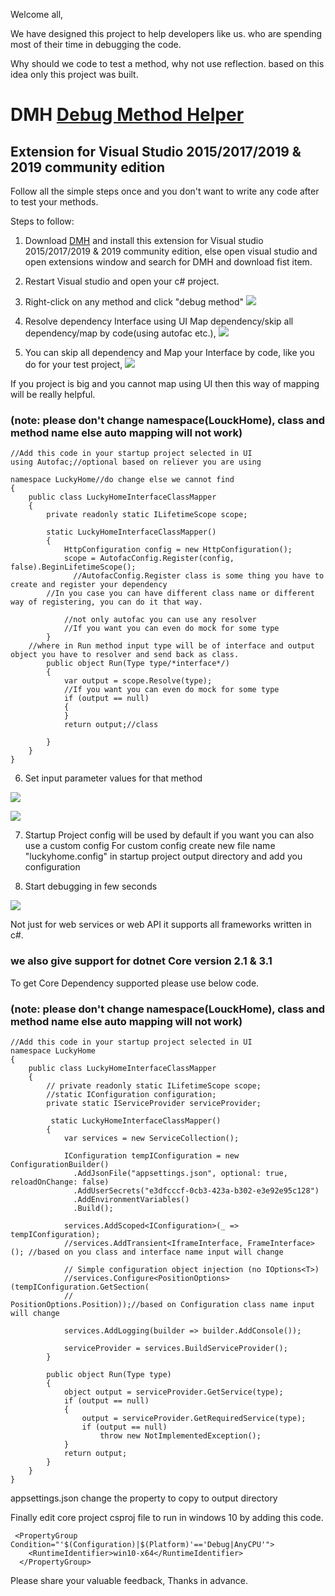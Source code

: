 Welcome all,

We have designed this project to help developers like us. 
who are spending most of their time in debugging the code.

Why should we code to test a method, 
why not use reflection. based on this idea only this project was built.

 
# DMH [Debug Method Helper](https://marketplace.visualstudio.com/items?itemName=BalajiPriya.DebugMethodHelper)

## Extension for Visual Studio 2015/2017/2019 & 2019 community edition 

Follow all the simple steps once and you don't want to write any code after to test your methods.

Steps to follow:
1. Download [DMH](https://marketplace.visualstudio.com/items?itemName=BalajiPriya.DebugMethodHelper) and install this extension for Visual studio 2015/2017/2019 & 2019 community edition, else open visual studio and open extensions window and search for DMH and download fist item.
2. Restart Visual studio and open your c# project.
3. Right-click on any method and click "debug method"
![](/src/DMH.Net/help/image0.png)

4. Resolve dependency Interface using UI Map dependency/skip all dependency/map by code(using autofac etc.),
![](/src/DMH.Net/help/image1.png)

5. You can skip all dependency and Map your Interface by code, like you do for your test project,
![](/src/DMH.Net/help/image2.png)

If you project is big and you cannot map using UI then this way of mapping will be really helpful.

### (note: please don't change namespace(LouckHome), class and method name else auto mapping will not work)

```
//Add this code in your startup project selected in UI
using Autofac;//optional based on reliever you are using

namespace LuckyHome//do change else we cannot find
{
    public class LuckyHomeInterfaceClassMapper
    {
        private readonly static ILifetimeScope scope;

        static LuckyHomeInterfaceClassMapper()
        {
            HttpConfiguration config = new HttpConfiguration();
            scope = AutofacConfig.Register(config, false).BeginLifetimeScope();
	          //AutofacConfig.Register class is some thing you have to create and register your dependency
	    //In you case you can have different class name or different way of registering, you can do it that way.
	    
            //not only autofac you can use any resolver
            //If you want you can even do mock for some type
        }
	//where in Run method input type will be of interface and output object you have to resolver and send back as class.
        public object Run(Type type/*interface*/)
        {
            var output = scope.Resolve(type);
            //If you want you can even do mock for some type
            if (output == null)
            {
            }
            return output;//class

        }
    }
}
```
6. Set input parameter values for that method

![](src/DMH.Net/help/image3.png)

![](src/DMH.Net/help/image4.png)

7. Startup Project config will be used by default if you want you can also use a custom config
For custom config create new file name "luckyhome.config" in startup project output directory and add you configuration

8. Start debugging in few seconds

![](src/DMH.Net/help/image5.png)

Not just for web services or web API it supports all frameworks written in c#.

### we also give support for dotnet Core version 2.1 & 3.1

To get Core Dependency supported please use below code.

### (note: please don't change namespace(LouckHome), class and method name else auto mapping will not work)

```
//Add this code in your startup project selected in UI
namespace LuckyHome
{
    public class LuckyHomeInterfaceClassMapper
    {
        // private readonly static ILifetimeScope scope;
        //static IConfiguration configuration;
        private static IServiceProvider serviceProvider;
        
         static LuckyHomeInterfaceClassMapper()
        {
            var services = new ServiceCollection();
	    
            IConfiguration tempIConfiguration = new ConfigurationBuilder()
              .AddJsonFile("appsettings.json", optional: true, reloadOnChange: false)
              .AddUserSecrets("e3dfcccf-0cb3-423a-b302-e3e92e95c128")
              .AddEnvironmentVariables()
              .Build();
            
            services.AddScoped<IConfiguration>(_ => tempIConfiguration);
            //services.AddTransient<IframeInterface, FrameInterface>(); //based on you class and interface name input will change
	    
            // Simple configuration object injection (no IOptions<T>)
            //services.Configure<PositionOptions>(tempIConfiguration.GetSection(
            //                                        PositionOptions.Position));//based on Configuration class name input will change
	    
            services.AddLogging(builder => builder.AddConsole());
            
            serviceProvider = services.BuildServiceProvider();
        }

        public object Run(Type type)
        {
            object output = serviceProvider.GetService(type);
            if (output == null)
            {
                output = serviceProvider.GetRequiredService(type);
                if (output == null)
                    throw new NotImplementedException();
            }
            return output;
        }
    }
}
```
appsettings.json change the property to copy to output directory

Finally edit core project csproj file to run in windows 10 by adding this code.
```
 <PropertyGroup Condition="'$(Configuration)|$(Platform)'=='Debug|AnyCPU'">
    <RuntimeIdentifier>win10-x64</RuntimeIdentifier>
  </PropertyGroup>
  ```
Please share your valuable feedback, 
Thanks in advance.

